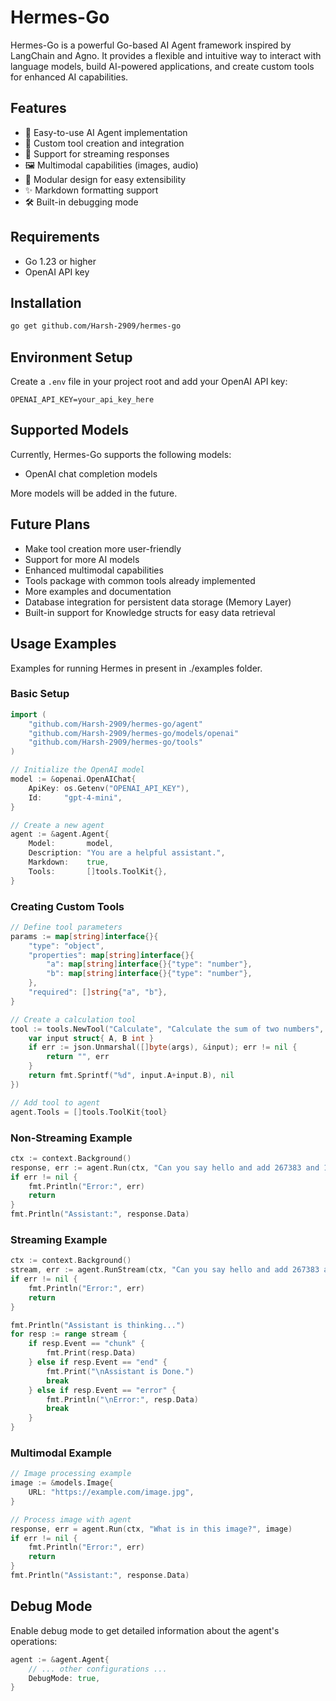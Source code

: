 # Hermes-Go

Hermes-Go is a powerful Go-based AI Agent framework inspired by LangChain and Agno. It provides a flexible and intuitive way to interact with language models, build AI-powered applications, and create custom tools for enhanced AI capabilities.

## Features

- 🤖 Easy-to-use AI Agent implementation
- 🔧 Custom tool creation and integration
- 📡 Support for streaming responses
- 🖼️ Multimodal capabilities (images, audio)
- 🔌 Modular design for easy extensibility
- ✨ Markdown formatting support
- 🛠️ Built-in debugging mode

## Requirements

- Go 1.23 or higher
- OpenAI API key

## Installation

```bash
go get github.com/Harsh-2909/hermes-go
```

## Environment Setup

Create a `.env` file in your project root and add your OpenAI API key:

```env
OPENAI_API_KEY=your_api_key_here
```

## Supported Models

Currently, Hermes-Go supports the following models:
- OpenAI chat completion models

More models will be added in the future.

## Future Plans

- Make tool creation more user-friendly
- Support for more AI models
- Enhanced multimodal capabilities
- Tools package with common tools already implemented
- More examples and documentation
- Database integration for persistent data storage (Memory Layer)
- Built-in support for Knowledge structs for easy data retrieval

## Usage Examples

Examples for running Hermes in present in ./examples folder.

### Basic Setup

```go
import (
    "github.com/Harsh-2909/hermes-go/agent"
    "github.com/Harsh-2909/hermes-go/models/openai"
    "github.com/Harsh-2909/hermes-go/tools"
)

// Initialize the OpenAI model
model := &openai.OpenAIChat{
    ApiKey: os.Getenv("OPENAI_API_KEY"),
    Id:     "gpt-4-mini",
}

// Create a new agent
agent := &agent.Agent{
    Model:       model,
    Description: "You are a helpful assistant.",
    Markdown:    true,
    Tools:       []tools.ToolKit{},
}
```

### Creating Custom Tools

```go
// Define tool parameters
params := map[string]interface{}{
    "type": "object",
    "properties": map[string]interface{}{
        "a": map[string]interface{}{"type": "number"},
        "b": map[string]interface{}{"type": "number"},
    },
    "required": []string{"a", "b"},
}

// Create a calculation tool
tool := tools.NewTool("Calculate", "Calculate the sum of two numbers", params, func(ctx context.Context, args string) (string, error) {
    var input struct{ A, B int }
    if err := json.Unmarshal([]byte(args), &input); err != nil {
        return "", err
    }
    return fmt.Sprintf("%d", input.A+input.B), nil
})

// Add tool to agent
agent.Tools = []tools.ToolKit{tool}
```

### Non-Streaming Example

```go
ctx := context.Background()
response, err := agent.Run(ctx, "Can you say hello and add 267383 and 123456?")
if err != nil {
    fmt.Println("Error:", err)
    return
}
fmt.Println("Assistant:", response.Data)
```

### Streaming Example

```go
ctx := context.Background()
stream, err := agent.RunStream(ctx, "Can you say hello and add 267383 and 123456?")
if err != nil {
    fmt.Println("Error:", err)
    return
}

fmt.Println("Assistant is thinking...")
for resp := range stream {
    if resp.Event == "chunk" {
        fmt.Print(resp.Data)
    } else if resp.Event == "end" {
        fmt.Print("\nAssistant is Done.")
        break
    } else if resp.Event == "error" {
        fmt.Println("\nError:", resp.Data)
        break
    }
}
```

### Multimodal Example

```go
// Image processing example
image := &models.Image{
    URL: "https://example.com/image.jpg",
}

// Process image with agent
response, err = agent.Run(ctx, "What is in this image?", image)
if err != nil {
    fmt.Println("Error:", err)
    return
}
fmt.Println("Assistant:", response.Data)
```

## Debug Mode

Enable debug mode to get detailed information about the agent's operations:

```go
agent := &agent.Agent{
    // ... other configurations ...
    DebugMode: true,
}
```